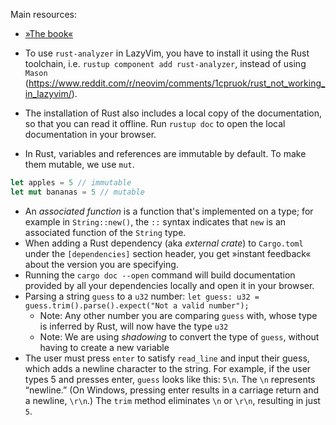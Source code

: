 Main resources:

- [»The book«](https://doc.rust-lang.org/stable/book/)

- To use `rust-analyzer` in LazyVim, you have to install it using the Rust toolchain, i.e. `rustup component add rust-analyzer`, instead of using `Mason` (<https://www.reddit.com/r/neovim/comments/1cpruok/rust_not_working_in_lazyvim/>).
- The installation of Rust also includes a local copy of the documentation, so that you can read it offline. Run `rustup doc` to open the local documentation in your browser.
- In Rust, variables and references are immutable by default. To make them mutable, we use `mut`.

```rust
let apples = 5 // immutable
let mut bananas = 5 // mutable
```

- An _associated function_ is a function that's implemented on a type; for example in `String::new()`, the `::` syntax indicates that `new` is an associated function of the `String` type.
- When adding a Rust dependency (aka _external crate_) to `Cargo.toml` under the `[dependencies]` section header, you get »instant feedback« about the version you are specifying.
- Running the `cargo doc --open` command will build documentation provided by all your dependencies locally and open it in your browser.
- Parsing a string `guess` to a `u32` number: `let guess: u32 = guess.trim().parse().expect("Not a valid number");`
  - Note: Any other number you are comparing `guess` with, whose type is inferred by Rust, will now have the type `u32`
  - Note: We are using _shadowing_ to convert the type of `guess`, without having to create a new variable
- The user must press `enter` to satisfy `read_line` and input their guess, which adds a newline character to the string. For example, if the user types 5 and presses enter, `guess` looks like this: `5\n`. The `\n` represents “newline.” (On Windows, pressing enter results in a carriage return and a newline, `\r\n`.) The `trim` method eliminates `\n` or `\r\n`, resulting in just `5`.
